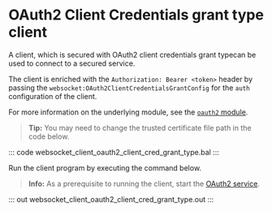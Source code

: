 # OAuth2 Client Credentials grant type client

A client, which is secured with OAuth2 client credentials grant typecan be used to connect to a secured service.

The client is enriched with the `Authorization: Bearer <token>` header by passing the `websocket:OAuth2ClientCredentialsGrantConfig` for the `auth` configuration of the client.

For more information on the underlying module, see the [`oauth2` module](https://lib.ballerina.io/ballerina/oauth2/latest/).

>**Tip:** You may need to change the trusted certificate file path in the code below.

::: code websocket_client_oauth2_client_cred_grant_type.bal :::

Run the client program by executing the command below.

>**Info:** As a prerequisite to running the client, start the [OAuth2 service](/learn/by-example/websocket-service-oauth2/).

::: out websocket_client_oauth2_client_cred_grant_type.out :::